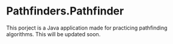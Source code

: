 # Pathfinders.Pathfinder

This porject is a Java application made for practicing pathfinding algorithms.
This will be updated soon.
